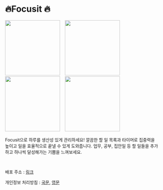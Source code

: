 # 🔥Focusit 🔥

<p>
<span>
   <img src="https://github.com/user-attachments/assets/03b05c4a-de89-4be2-8c68-715c0da36ebf" width="180" height="auto" />&nbsp&nbsp&nbsp
</span>
<span>
   <img src="https://github.com/user-attachments/assets/14bf83ee-2a57-4e9f-95fb-0e7915a7baea" width="180" height="auto" />&nbsp&nbsp&nbsp
</span>
<span>
   <img src="https://github.com/user-attachments/assets/3555e880-af97-45b1-8cb0-dadfcd30535a" width="180" height="auto" />&nbsp&nbsp&nbsp
</span>
<span>
   <img src="https://github.com/user-attachments/assets/f753e7b1-5e3f-4227-abf0-cd41e79bedea" width="180" height="auto" />&nbsp&nbsp&nbsp
</span>
</p>

Focusit으로 하루를 생산성 있게 관리하세요! 깔끔한 할 일 목록과 타이머로 집중력을 높이고 일을 효율적으로 끝낼 수 있게 도와줍니다. 업무, 공부, 집안일 등 할 일들을 추가하고 하나씩 달성해가는 기쁨을 느껴보세요.

<br />

배포 주소 : [링크](https://apps.apple.com/us/app/focusit-할-일-목록-타이머/id6742450811?ppid=a5d8ef56-6756-458a-9af9-1d1e0ed399ed)

개인정보 처리방침 : [국문](https://sites.google.com/view/focusit-privacy-policy-ko/%ED%99%88), [영문](https://sites.google.com/view/focusit-privacy-policy-en/%ED%99%88)
